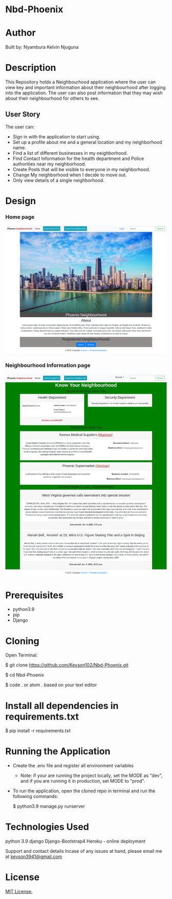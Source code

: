 # Nbd-Phoenix


# Author
Built by: Nyambura Kelvin Njuguna

# Description
This Repository holds a Neighbourhood application where the user can view key and important information about their neighbourhood after logging into the application. The user can also post information that they may wish about their neighbourhood for others to see.


## User Story
The user can:
* Sign in with the application to start using.
* Set up a profile about me and a general location and my neighborhood name.
* Find a list of different businesses in my neighborhood.
* Find Contact Information for the health department and Police authorities near my neighborhood.
* Create Posts that will be visible to everyone in my neighborhood.
* Change My neighborhood when I decide to move out.
* Only view details of a single neighborhood.


# Design
### Home page
<img src="static/images/ScreenshotHome.png" raw = true alt = "Website design">

### Neighbourhood Information page
<img src="static/images/nbdInfo.png" raw = true alt = "Website design">


# Prerequisites
* python3.9
* pip
* Django

# Cloning
Open Terminal:

  $ git clone https://github.com/Kevson102/Nbd-Phoenix.git

  $ cd Nbd-Phoenix
  
  $ code . or atom . based on your text editor 
  
# Install all dependencies in requirements.txt

  $ pip install -r requirements.txt
  
# Running the Application
* Create the .env file and register all environment variables
  * Note: if your are running the project locally, set the MODE as "dev", and if you are running it in production, set MODE to "prod".
* To run the application, open the cloned repo in terminal and run the following commands:

  $ python3.9 manage.py runserver


# Technologies Used
python 3.9
django
Django-Bootstrap4
Heroku - online deployment

Support and contact details
Incase of any issues at hand, please email me at kevson3941@gmail.com

# License
<a href="Licence" target="_blank">MIT License.</a>
